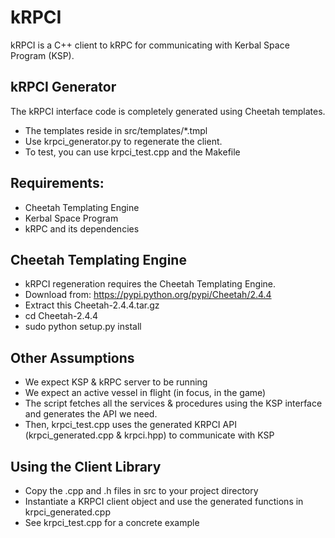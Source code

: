kRPCI
=====

kRPCI is a C++ client to kRPC for communicating with Kerbal Space Program (KSP). 

kRPCI Generator
---------------

The kRPCI interface code is completely generated using Cheetah templates. 

* The templates reside in  src/templates/*.tmpl
* Use krpci_generator.py to regenerate the client.
* To test, you can use krpci_test.cpp and the Makefile

Requirements:
------------

* Cheetah Templating Engine
* Kerbal Space Program
* kRPC and its dependencies

Cheetah Templating Engine
-------------------------

* kRPCI regeneration requires the Cheetah Templating Engine.
* Download from: https://pypi.python.org/pypi/Cheetah/2.4.4
* Extract this Cheetah-2.4.4.tar.gz
* cd Cheetah-2.4.4
* sudo python setup.py install

Other Assumptions
-----------------

* We expect KSP & kRPC server to be running
* We expect an active vessel in flight (in focus, in the game)
* The script fetches all the services & procedures using the KSP interface and generates the API we need.
* Then, krpci_test.cpp uses the generated KRPCI API (krpci_generated.cpp & krpci.hpp) to communicate with KSP

Using the Client Library
------------------------

* Copy the .cpp and .h files in src to your project directory
* Instantiate a KRPCI client object and use the generated functions in krpci_generated.cpp
* See krpci_test.cpp for a concrete example

